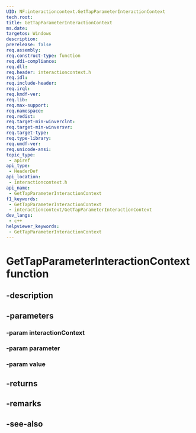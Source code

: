 ```yaml
---
UID: NF:interactioncontext.GetTapParameterInteractionContext
tech.root: 
title: GetTapParameterInteractionContext
ms.date: 
targetos: Windows
description: 
prerelease: false
req.assembly: 
req.construct-type: function
req.ddi-compliance: 
req.dll: 
req.header: interactioncontext.h
req.idl: 
req.include-header: 
req.irql: 
req.kmdf-ver: 
req.lib: 
req.max-support: 
req.namespace: 
req.redist: 
req.target-min-winverclnt: 
req.target-min-winversvr: 
req.target-type: 
req.type-library: 
req.umdf-ver: 
req.unicode-ansi: 
topic_type:
 - apiref
api_type:
 - HeaderDef
api_location:
 - interactioncontext.h
api_name:
 - GetTapParameterInteractionContext
f1_keywords:
 - GetTapParameterInteractionContext
 - interactioncontext/GetTapParameterInteractionContext
dev_langs:
 - c++
helpviewer_keywords:
 - GetTapParameterInteractionContext
---
```


# GetTapParameterInteractionContext function

## -description

## -parameters

### -param interactionContext

### -param parameter

### -param value

## -returns

## -remarks

## -see-also

